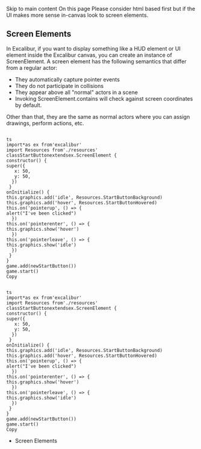 Skip to main content
On this page
Please consider html based first but if the UI makes more sense in-canvas look to screen elements.
## Screen Elements​
In Excalibur, if you want to display something like a HUD element or UI element inside the Excalibur canvas, you can create an instance of ScreenElement. A screen element has the following semantics that differ from a regular actor:
  * They automatically capture pointer events
  * They do not participate in collisions
  * They appear above all "normal" actors in a scene
  * Invoking ScreenElement.contains will check against screen coordinates by default.


Other than that, they are the same as normal actors where you can assign drawings, perform actions, etc.
```

ts
import*as ex from'excalibur'
import Resources from'./resources'
classStartButtonextendsex.ScreenElement {
constructor() {
super({
   x: 50,
   y: 50,
  })
 }
onInitialize() {
this.graphics.add('idle', Resources.StartButtonBackground)
this.graphics.add('hover', Resources.StartButtonHovered)
this.on('pointerup', () => {
alert("I've been clicked")
  })
this.on('pointerenter', () => {
this.graphics.show('hover')
  })
this.on('pointerleave', () => {
this.graphics.show('idle')
  })
 }
}
game.add(newStartButton())
game.start()
Copy
```
```

ts
import*as ex from'excalibur'
import Resources from'./resources'
classStartButtonextendsex.ScreenElement {
constructor() {
super({
   x: 50,
   y: 50,
  })
 }
onInitialize() {
this.graphics.add('idle', Resources.StartButtonBackground)
this.graphics.add('hover', Resources.StartButtonHovered)
this.on('pointerup', () => {
alert("I've been clicked")
  })
this.on('pointerenter', () => {
this.graphics.show('hover')
  })
this.on('pointerleave', () => {
this.graphics.show('idle')
  })
 }
}
game.add(newStartButton())
game.start()
Copy
```

  * Screen Elements


